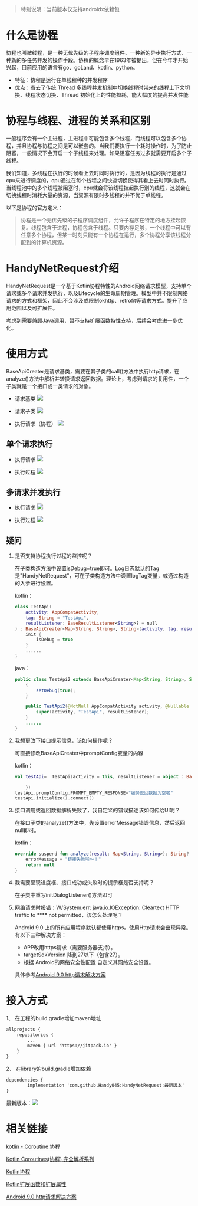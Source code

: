 
> 特别说明：当前版本仅支持androidx依赖包

# 什么是协程

协程也叫微线程，是一种无优先级的子程序调度组件、一种新的异步执行方式、一种新的多任务并发的操作手段。协程的概念早在1963年被提出，但在今年才开始兴起，目前应用的语言有go、goLand、kotlin、python。

* 特征：协程是运行在单线程种的并发程序
* 优点：省去了传统 Thread 多线程并发机制中切换线程时带来的线程上下文切换、线程状态切换、Thread 初始化上的性能损耗，能大幅度的提高并发性能 

# 协程与线程、进程的关系和区别

一般程序会有一个主进程，主进程中可能包含多个线程，而线程可以包含多个协程，并且协程与协程之间是可以嵌套的。当我们要执行一个耗时操作时，为了防止阻塞，一般情况下会开启一个子线程来处理。如果阻塞任务过多就需要开启多个子线程。

我们知道，多线程在执行的时候看上去时同时执行的，是因为线程的执行是通过cpu来进行调度的，cpu通过在每个线程之间快速切换使得其看上去时同时执行。当线程池中的多个线程被阻塞时，cpu就会将该线程挂起执行别的线程，这就会在切换线程时消耗大量的资源，当资源有限时多线程的并不优于单线程。

以下是协程的官方定义：

> 协程是一个无优先级的子程序调度组件，允许子程序在特定的地方挂起恢复。线程包含于进程，协程包含于线程。只要内存足够，一个线程中可以有任意多个协程，但某一时刻只能有一个协程在运行，多个协程分享该线程分配到的计算机资源。

# HandyNetRequest介绍

HandyNetRequest是一个基于Kotlin协程特性的Android网络请求模型，支持单个请求或多个请求并发执行，以及Lifecycle的生命周期管理。模型中并不限制网络请求的方式和框架，因此不会涉及或限制okhttp、retrofit等请求方式。提升了应用范围以及可扩展性。

考虑到需要兼顾Java调用，暂不支持扩展函数特性支持，后续会考虑进一步优化。

# 使用方式

BaseApiCreater是请求基类，需要在其子类的call()方法中执行http请求，在analyze()方法中解析并转换请求返回数据。理论上，考虑到请求的复用性，一个子类就是一个接口或一类请求的对象。

* 请求基类
![](http://cos.handy045.com/blog/2019-12-05-HandyNetRequest_BaseApiCreater.jpg)

* 请求子类
![](http://cos.handy045.com/blog/2019-12-05-HandyNetRequest_TestApi.jpg)

* 执行请求（协程）
![](http://cos.handy045.com/blog/2019-12-05-HandyNetRequest_connect.jpg)


## 单个请求执行

* 执行请求
![](http://cos.handy045.com/blog/2019-12-05-HandyNetRequest_connect.png)

* 执行过程
![](http://cos.handy045.com/blog/2019-12-05-HandyNetRequest_connect_result.jpg)

## 多请求并发执行

* 执行请求
![](http://cos.handy045.com/blog/2019-12-05-HandyNetRequest_async.jpg)

* 执行过程
![](http://cos.handy045.com/blog/2019-12-05-HandyNetRequest_async_result.jpg)

## 疑问

1. 是否支持协程执行过程的监控呢？

    在子类构造方法中设置isDebug=true即可。Log日志默认的Tag是"HandyNetRequest"，可在子类构造方法中设置logTag变量，或通过构造的入参进行设置。

    kotlin：
    ```kotlin
    class TestApi(
        activity: AppCompatActivity,
        tag: String = "TestApi",
        resultListener: BaseResultListener<String>? = null
    ) : BaseApiCreater<Map<String, String>, String>(activity, tag, resultListener) {
        init {
            isDebug = true
        }
        ......
    }
    ```

    java：
    ```java
    public class TestApi2 extends BaseApiCreater<Map<String, String>, String> {
        {
            setDebug(true);
        }
    
        public TestApi2(@NotNull AppCompatActivity activity, @Nullable BaseResultListener<String> resultListener) {
            super(activity, "TestApi", resultListener);
        }
        ......
    }
    ```

2. 我想更改下接口提示信息，该如何操作呢？

    可直接修改BaseApiCreater中promptConfig变量的内容
    
    kotlin：
    ```kotlin
    val testApi=  TestApi(activity = this, resultListener = object : BaseResultListener<String>() {
    
        })
    testApi.promptConfig.PROMPT_EMPTY_RESPONSE="服务返回数据为空啦"
    testApi.initialize().connect()
    ```

3. 接口调用或返回数据解析失败了，我自定义的错误描述该如何传给UI呢？

    在接口子类的analyze()方法中，先设置errorMessage错误信息，然后返回null即可。
    
    kotlin：
    ```kotlin
    override suspend fun analyze(result: Map<String, String>): String? {
        errorMessage = "链接失败啦～！"
        return null
    }
    ```

4. 我需要呈现进度框、接口成功或失败时的提示框是否支持呢？

    在子类中重写initDialogListener()方法即可

5. 网络请求时报错：W/System.err: java.io.IOException: Cleartext HTTP traffic to **** not permitted，该怎么处理呢？

    Android 9.0 上的所有应用程序默认都使用https。使用Http请求会出现异常。有以下三种解决方案：
    
    * APP改用https请求（需要服务器支持）。
    * targetSdkVersion 降到27以下（包含27）。
    * 根据 Android的网络安全性配置 自定义其网络安全设置。
    
    具体参考[Android 9.0 http请求解决方案](https://www.jianshu.com/p/1d32c8f0202b)


# 接入方式

1、 在工程的build.gradle增加maven地址

```xml
allprojects {
	repositories {
		...
		maven { url 'https://jitpack.io' }
	}
}
```

2、 在library的build.gradle增加依赖

```xml
dependencies {
        implementation 'com.github.Handy045:HandyNetRequest:最新版本'
}
```

最新版本：[![](https://jitpack.io/v/Handy045/HandyNetRequest.svg)](https://jitpack.io/#Handy045/HandyNetRequest)

# 相关链接

[kotlin - Coroutine 协程](https://www.jianshu.com/p/76d2f47b900d)

[Kotlin Coroutines(协程) 完全解析系列](https://www.jianshu.com/p/2659bbe0df16)

[Kotlin协程](https://www.jianshu.com/p/6e6835573a9c)

[Kotlin扩展函数和扩展属性](https://www.jianshu.com/p/7291c9a1ec1e)

[Android 9.0 http请求解决方案](https://www.jianshu.com/p/1d32c8f0202b)